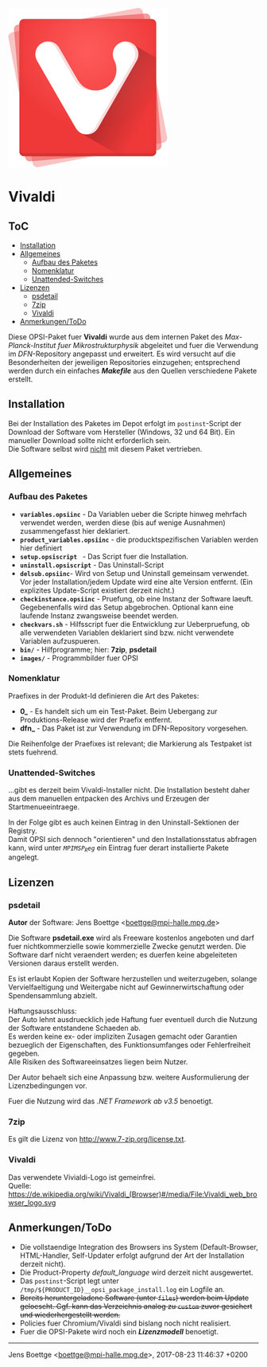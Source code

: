 ![](./CLIENT_DATA/images/vivaldi.png "Vivaldi")

# Vivaldi #

## ToC ##
* [Installation](#installation)
* [Allgemeines](#allgemeines)
  * [Aufbau des Paketes](#paketaufbau)
  * [Nomenklatur](#nomenklatur)
  * [Unattended-Switches](#unattended_switches) 
* [Lizenzen](#lizenzen) 
  * [psdetail](#lic_psdetail)
  * [7zip](#lic_7zip)
  * [Vivaldi](#lic_vivaldi)
* [Anmerkungen/ToDo](#anmerkungen_todo) 



Diese OPSI-Paket fuer **Vivaldi** wurde aus dem internen Paket des *Max-Planck-Institut fuer Mikrostrukturphysik*
abgeleitet und fuer die Verwendung im *DFN*-Repository angepasst und erweitert.
Es wird versucht auf die Besonderheiten der jeweiligen Repositories einzugehen;
entsprechend werden durch ein einfaches ***Makefile*** aus den Quellen verschiedene
Pakete erstellt.



<div id="installation"></div>

## Installation ##

Bei der Installation des Paketes im Depot erfolgt im <code>postinst</code>-Script 
der Download der Software vom Hersteller (Windows, 32 und 64 Bit). Ein manueller
Download sollte nicht erforderlich sein.  
Die Software selbst wird <u>nicht</u> mit diesem Paket vertrieben.



<div id="allgemeines"></div>

## Allgemeines ##


<div id="paketaufbau"></div>

### Aufbau des Paketes ###

* **<code>variables.opsiinc</code>** - Da Variablen ueber die Scripte hinweg mehrfach
verwendet werden, werden diese (bis auf wenige Ausnahmen) zusammengefasst hier deklariert.
* **<code>product_variables.opsiinc</code>** - die producktspezifischen Variablen werden
hier definiert
* **<code>setup.opsiscript </code>** - Das Script fuer die Installation.
* **<code>uninstall.opsiscript</code>** - Das Uninstall-Script
* **<code>delsub.opsiinc</code>**- Wird von Setup und Uninstall gemeinsam verwendet.
Vor jeder Installation/jedem Update wird eine alte Version entfernt. (Ein explizites
Update-Script existiert derzeit nicht.)
* **<code>checkinstance.opsiinc</code>** - Pruefung, ob eine Instanz der Software laeuft.
Gegebenenfalls wird das Setup abgebrochen. Optional kann eine laufende Instanz 
zwangsweise beendet werden.
* **<code>checkvars.sh</code>** - Hilfsscript fuer die Entwicklung zur Ueberpruefung,
ob alle verwendeten Variablen deklariert sind bzw. nicht verwendete Variablen
aufzuspueren.
* **<code>bin/</code>** - Hilfprogramme; hier: **7zip**, **psdetail**
* **<code>images/</code>** - Programmbilder fuer OPSI



<div id="nomenklatur"></div>

### Nomenklatur ###

Praefixes in der Produkt-Id definieren die Art des Paketes:

* **0_** - Es handelt sich um ein Test-Paket. Beim Uebergang zur Produktions-Release
wird der Praefix entfernt.
* **dfn_** - Das Paket ist zur Verwendung im DFN-Repository vorgesehen.

Die Reihenfolge der Praefixes ist relevant; die Markierung als Testpaket ist 
stets fuehrend.



<div id="unattended_switches"></div>

### Unattended-Switches ###

...gibt es derzeit beim Vivaldi-Installer nicht. Die Installation besteht daher
aus dem manuellen entpacken des Archivs und Erzeugen der Startmenueeintraege.

In der Folge gibt es auch keinen Eintrag in den Uninstall-Sektionen der Registry.  
Damit OPSI sich dennoch "orientieren" und den Installationsstatus abfragen kann, 
wird unter *<code>$MPIMSP_Reg$</code>* ein Eintrag fuer derart installierte Pakete 
angelegt.



<div id="lizenzen"></div>

## Lizenzen ##


<div id="lic_psdetail"></div>

### psdetail ###

**Autor** der Software: Jens Boettge <<boettge@mpi-halle.mpg.de>> 

Die Software **psdetail.exe**  wird als Freeware kostenlos angeboten und darf fuer 
nichtkommerzielle sowie kommerzielle Zwecke genutzt werden. Die Software
darf nicht veraendert werden; es duerfen keine abgeleiteten Versionen daraus 
erstellt werden.

Es ist erlaubt Kopien der Software herzustellen und weiterzugeben, solange 
Vervielfaeltigung und Weitergabe nicht auf Gewinnerwirtschaftung oder Spendensammlung
abzielt.

Haftungsausschluss:  
Der Auto lehnt ausdruecklich jede Haftung fuer eventuell durch die Nutzung 
der Software entstandene Schaeden ab.  
Es werden keine ex- oder impliziten Zusagen gemacht oder Garantien bezueglich
der Eigenschaften, des Funktionsumfanges oder Fehlerfreiheit gegeben.  
Alle Risiken des Softwareeinsatzes liegen beim Nutzer.

Der Autor behaelt sich eine Anpassung bzw. weitere Ausformulierung der Lizenzbedingungen
vor.

Fuer die Nutzung wird das *.NET Framework ab v3.5*  benoetigt.



<div id="lic_7zip"></div>

### 7zip ###

Es gilt die Lizenz von http://www.7-zip.org/license.txt.



<div id="lic_vivaldi"></div>

### Vivaldi ###

Das verwendete Vivialdi-Logo ist gemeinfrei.  
Quelle: https://de.wikipedia.org/wiki/Vivaldi_(Browser)#/media/File:Vivaldi_web_browser_logo.svg



<div id="anmerkungen_todo"></div>

## Anmerkungen/ToDo ##

* Die vollstaendige Integration des Browsers ins System (Default-Browser, HTML-Handler, Self-Updater
erfolgt aufgrund der Art der Installation derzeit nicht).
* Die Product-Property *default_language* wird derzeit nicht ausgewertet.
* Das <code>postinst</code>-Script legt unter <code>/tmp/${PRODUCT_ID}__opsi_package_install.log</code> ein Logfile an.
* <s>Bereits heruntergeladene Software (unter <code>files</code>) werden beim 
Update geloescht. Ggf. kann das Verzeichnis analog zu <code>custom</code> 
zuvor gesichert und wiederhergestellt werden.</s>
* Policies fuer Chromium/Vivaldi sind bislang noch nicht realisiert.
* Fuer die OPSI-Pakete wird noch ein ***Lizenzmodell*** benoetigt.

-----
Jens Boettge <<boettge@mpi-halle.mpg.de>>, 2017-08-23 11:46:37 +0200
